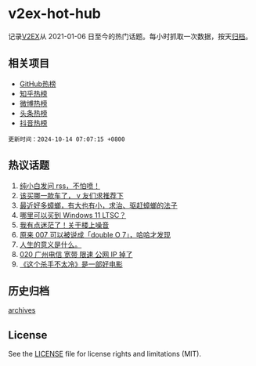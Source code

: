 # v2ex-hot-hub

 记录[V2EX](https://www.v2ex.com/)从 2021-01-06 日至今的热门话题。每小时抓取一次数据，按天[归档](archives)。
 
 ## 相关项目

- [GitHub热榜](https://github.com/it985/github-hot-hub)
- [知乎热榜](https://github.com/it985/zhihu-hot-hub)
- [微博热榜](https://github.com/it985/weibo-hot-hub)
- [头条热榜](https://github.com/it985/toutiao-hot-hub)
- [抖音热榜](https://github.com/it985/douyin-hot-hub)


 `更新时间：2024-10-14 07:07:15 +0800`

## 热议话题

1. [纯小白发问 rss，不怕喷！](https://www.v2ex.com/t/1079745)
1. [该买哪一款车了， v 友们求推荐下](https://www.v2ex.com/t/1079746)
1. [最近好多蟑螂，有大也有小，求治、驱赶蟑螂的法子](https://www.v2ex.com/t/1079764)
1. [哪里可以买到 Windows 11 LTSC？](https://www.v2ex.com/t/1079824)
1. [我有点迷茫了！关于楼上噪音](https://www.v2ex.com/t/1079781)
1. [原来 007 可以被说成「double O 7」，哈哈才发现](https://www.v2ex.com/t/1079747)
1. [人生的意义是什么。](https://www.v2ex.com/t/1079880)
1. [020 广州电信 宽带 限速 公网 IP 掉了](https://www.v2ex.com/t/1079783)
1. [《这个杀手不太冷》是一部好电影](https://www.v2ex.com/t/1079784)

## 历史归档

[archives](archives)

## License

See the [LICENSE](LICENSE) file for license rights and limitations (MIT).
